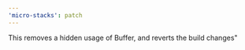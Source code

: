 ```yaml
---
'micro-stacks': patch
---
```


This removes a hidden usage of Buffer, and reverts the build changes"
